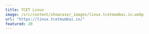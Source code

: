 ```yaml
---
title: TCET Linux
image: /src/content/showcase/_images/linux.tcetmumbai.in.webp
url: "https://linux.tcetmumbai.in/"
featured: 20
---
```

